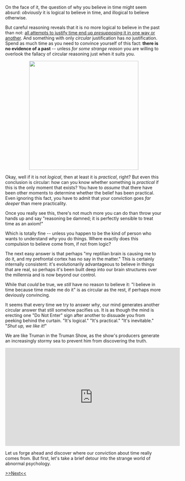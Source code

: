 
On the face of it, the question of why you believe in time might seem 
absurd: *obviously* it is logical to believe in time, and illogical to 
believe otherwise.

But careful reasoning reveals that
it is no more logical to believe in the past than not: [all attempts to justify
time end up *presupposing* it in one way or another](past.html). 
And something with only *circular* justification has *no* justification. 
Spend as much time as you need
to convince yourself of this fact: **there is no evidence of a past** -- unless 
*for some strange reason* you are willing to overlook the fallacy of circular 
reasoning just when it suits you.

<img src="https://imgur.com/kojQShk.jpg" width="350" align="middle"
style="display: block; margin-left: auto; margin-right: auto;"/>

Okay, well if it is not *logical*, then at least it is *practical*, right? But
even this conclusion is circular: how can you know whether something is
*practical* if this is the only moment that exists? You have to *assume* that
there have been other moments to determine whether the belief has been 
practical. Even ignoring this fact, you have to admit that your conviction goes
*far deeper* than mere practicality.

Once you really see this, there's not much more you can do than throw your 
hands up and say "reasoning be damned; it is perfectly sensible to treat time
as an axiom!"

Which is totally fine -- unless you happen to be the kind of person who wants
to understand *why* you do things. Where exactly does this compulsion to believe 
come from, if not from logic?

The next easy answer is that perhaps "my reptilian brain is causing me to do it, 
and my prefrontal cortex has no say in the matter." This is certainly internally
consistent: it's evolutionarily advantageous to believe in things that are real,
so perhaps it's been built deep into our brain structures over the millennia
and is now beyond our control.

While that *could* be true, we *still* have no reason to believe it:
"I believe in time because time made me do it" is as circular as the rest,
if perhaps more deviously convincing.

It seems that every time we try to answer *why*, our mind generates another
circular answer that still somehow pacifies us.
It is as though the mind is erecting one "Do Not Enter" sign after another to
dissuade you from peeking behind the curtain. "It's logical." "It's practical."
"It's inevitable." "*Shut up, we like it!*"

We are like Truman in the Truman Show, as the show's producers generate an 
increasingly stormy sea to prevent him from discovering the truth.

<iframe width="560" height="315" align="middle" src="https://www.youtube.com/embed/u-ApxFOpl28" 
frameborder="0" allow="autoplay; encrypted-media" allowfullscreen
style="display: block; margin-left: auto; margin-right: auto;"
></iframe>

Let us forge ahead and discover where our conviction about time really comes 
from. But first, let's take a brief detour into the strange world of abnormal
psychology.

[>>Next<<](layers-of-mind.html)

<!-- TODO

> “Skepticism, while **logically impeccable**, is **psychologically
impossible**, and there is an element of frivolous insincerity in any
philosophy which pretends to accept it.”

> they appear so cold and strange and ridiculous
that I cannot find in my heart to enter into them any further. Thus the
skeptic still continues to reason and believe, though he asserts he
**cannot defend his reason by reason.**

> **We have every
  right to give high credence to views of the world that are productive
  and fruitful, in preference to those that would leave us paralyzed
  with ennui.**”

> *While no great philosopher has explicitly espoused solipsism, this can
  be attributed to the inconsistency of much philosophical reasoning. Many
  philosophers have failed to accept the logical consequences of their own
  most fundamental commitments and preconceptions.*

> However, to deny the existence of the consciousness of a friend to this
  extent is surely an unnatural attitude, approaching solipsism, and few
  people, in their hearts, will go along with it.

-->